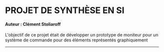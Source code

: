 # PROJET DE SYNTHÈSE EN SI
#### Auteur : Clément Stoliaroff
L'objectif de ce projet était de développer un prototype de moniteur pour un système de commande pour des éléments
représentés graphiquement

--------
